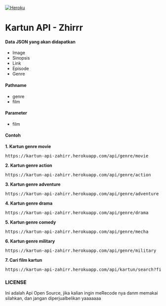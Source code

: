 [ ![Heroku](https://herokucdn.com/deploy/button.svg)](https://heroku.com/deploy?template=https://github.com/ostch/ostch/tree/master)
<h1>Kartun API - Zhirrr</h1>

<h4>Data JSON yang akan didapatkan</h4>
<ul>
  <li>Image</li>
  <li>Sinopsis</li>
  <li>Link</li>
  <li>Episode</li>
  <li>Genre</li>
</ul>

<h4>Pathname</h4>
<ul>
   <li>genre</li>
   <li>film</li>
</ul>

<h4>Parameter</h4>
<ul>
   <li>film</li>
</ul>

<h4>Contoh</h4>
<b>1. Kartun genre movie</b>
  <div style="background-color='#f4f9f9'">
    <pre>https://kartun-api-zahirr.herokuapp.com/api/genre/movie</pre>
  </div>
  
  <b>2. Kartun genre action</b>
<div style="background-color='#f4f9f9'">
    <pre>https://kartun-api-zahirr.herokuapp.com/api/genre/action</pre>
  </div>
  
  <b>3. Kartun genre adventure</b>
<div style="background-color='#f4f9f9'">
    <pre>https://kartun-api-zahirr.herokuapp.com/api/genre/adventure</pre>
  </div>
  
<b>4. Kartun genre drama</b>
<div style="background-color='#f4f9f9'">
    <pre>https://kartun-api-zahirr.herokuapp.com/api/genre/drama</pre>
  </div>

  <b>5. Kartun genre comedy</b>
<div style="background-color='#f4f9f9'">
    <pre>https://kartun-api-zahirr.herokuapp.com/api/genre/mecha</pre>
  </div>

  <b>6. Kartun genre military</b>
<div style="background-color='#f4f9f9'">
    <pre>https://kartun-api-zahirr.herokuapp.com/api/genre/military</pre>
  </div>

  <b>7. Cari film kartun</b>
  <div style="background-color='#f4f9f9'">
    <pre>https://kartun-api-zahirr.herokuapp.com/api/kartun/search?film=spongebob</pre>
  </div>


### LICENSE
Ini adalah Api Open Source, jika kalian ingin meRecode nya danm memakai silahkan, dan jangan diperjualbelikan yaaaaaaa
